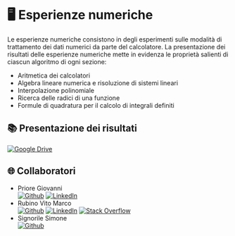 # 🖥️ Esperienze numeriche
Le esperienze numeriche consistono in degli esperimenti sulle modalità di trattamento dei dati numerici da parte del calcolatore.
La presentazione dei risultati delle esperienze numeriche mette in evidenza le proprietà salienti di ciascun algoritmo di ogni sezione:
* Aritmetica dei calcolatori <br>
* Algebra lineare numerica e risoluzione di sistemi lineari <br>
* Interpolazione polinomiale <br>
* Ricerca delle radici di una funzione <br>
* Formule di quadratura per il calcolo di integrali definiti <br>

## 📚 Presentazione dei risultati
[![Google Drive](https://img.shields.io/badge/Google%20Drive-4285F4?style=for-the-badge&logo=googledrive&logoColor=white)](https://drive.google.com/file/d/1L0JYQ5oOvo2UfmxxWIx8UL4MHs0YsyRd/view?usp=sharing)

## 🌐 Collaboratori
* Priore Giovanni <br>
[![Github](https://img.shields.io/badge/GitHub-100000?logo=github&logoColor=white)](https://github.com/GiovanniPriore) [![LinkedIn](https://img.shields.io/badge/LinkedIn-%230077B5.svg?logo=linkedin&logoColor=white)](https://www.linkedin.com/in/giovanni-priore-6b8508205/) 
* Rubino Vito Marco <br>
[![Github](https://img.shields.io/badge/GitHub-100000?logo=github&logoColor=white)](https://github.com/vitomarcorubino) [![LinkedIn](https://img.shields.io/badge/LinkedIn-%230077B5.svg?logo=linkedin&logoColor=white)](https://www.linkedin.com/in/vitomarcorubino/) [![Stack Overflow](https://img.shields.io/badge/-Stackoverflow-FE7A16?logo=stack-overflow&logoColor=white)](https://stackoverflow.com/users/11417498/marco-rubino) 
* Signorile Simone <br>
[![Github](https://img.shields.io/badge/GitHub-100000?logo=github&logoColor=white)](https://github.com/simonesignorile)
